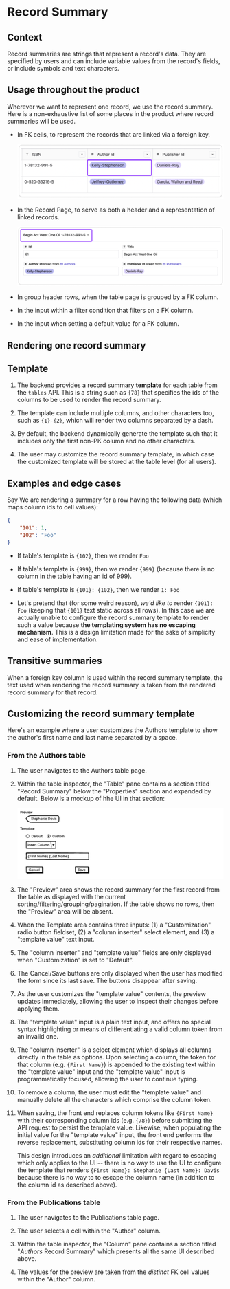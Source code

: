 # Record Summary

## Context 

Record summaries are strings that represent a record's data. They are specified by users and can include variable values from the record's fields, or include symbols and text characters.

## Usage throughout the product

Wherever we want to represent one record, we use the record summary. Here is a non-exhaustive list of some places in the product where record summaries will be used.

- In FK cells, to represent the records that are linked via a foreign key.

    ![image](/assets/archive/product/design/specs/record-summary/179570423-e41b54e2-ebd7-4e73-acb2-8337ec6bb2db.png)

- In the Record Page, to serve as both a header and a representation of linked records.

    ![image](/assets/archive/product/design/specs/record-summary/179571077-3ab610ff-d0ca-4d70-b840-e760dd567edb.png)

- In group header rows, when the table page is grouped by a FK column.

- In the input within a filter condition that filters on a FK column.

- In the input when setting a default value for a FK column.

## Rendering one record summary

## Template

1. The backend provides a record summary **template** for each table from the `tables` API. This is a string such as `{78}` that specifies the ids of the columns to be used to render the record summary.

1. The template can include multiple columns, and other characters too, such as `{1}-{2}`, which will render two columns separated by a dash.

1. By default, the backend dynamically generate the template such that it includes only the first non-PK column and no other characters.

1. The user may customize the record summary template, in which case the customized template will be stored at the table level (for all users).

## Examples and edge cases

Say We are rendering a summary for a row having the following data (which maps column ids to cell values):

```json
{
    "101": 1,
    "102": "Foo"
}
```

- If table's template is `{102}`, then we render `Foo`

- If table's template is `{999}`, then we render `{999}` (because there is no column in the table having an id of 999).

- If table's template is `{101}: {102}`, then we render `1: Foo`

- Let's pretend that (for some weird reason), _we'd like to_ render `{101}: Foo` (keeping that `{101}` text static across all rows). In this case we are actually unable to configure the record summary template to render such a value because **the templating system has no escaping mechanism**. This is a design limitation made for the sake of simplicity and ease of implementation.

## Transitive summaries

When a foreign key column is used within the record summary template, the text used when rendering the record summary is taken from the rendered record summary for that record.

## Customizing the record summary template

Here's an example where a user customizes the Authors template to show the author's first name and last name separated by a space.

### From the Authors table

1. The user navigates to the Authors table page.

1. Within the table inspector, the "Table" pane contains a section titled "Record Summary" below the "Properties" section and expanded by default. Below is a mockup of hhe UI in that section:

    ![image](/assets/archive/product/design/specs/record-summary/195416813-cd6a7d4a-d8f9-4693-ad34-ff0fb0b8dc7e.png)

1. The "Preview" area shows the record summary for the first record from the table as displayed with the current sorting/filtering/grouping/pagination. If the table shows no rows, then the "Preview" area will be absent.

1. When the Template area contains three inputs: (1) a "Customization" radio button fieldset, (2) a "column inserter" select element, and (3) a "template value" text input.

1. The "column inserter" and "template value" fields are only displayed when "Customization" is set to "Default".

1. The Cancel/Save buttons are only displayed when the user has modified the form since its last save. The buttons disappear after saving.

1. As the user customizes the "template value" contents, the preview updates immediately, allowing the user to inspect their changes before applying them.

1. The "template value" input is a plain text input, and offers no special syntax highlighting or means of differentiating a valid column token from an invalid one.

1. The "column inserter" is a select element which displays all columns directly in the table as options. Upon selecting a column, the token for that column (e.g. `{First Name}`) is appended to the existing text within the "template value" input and the "template value" input is programmatically focused, allowing the user to continue typing.

1. To remove a column, the user must edit the "template value" and manually delete all the characters which comprise the column token.

1. When saving, the front end replaces column tokens like `{First Name}` with their corresponding column ids (e.g. `{78}`) before submitting the API request to persist the template value. Likewise, when populating the initial value for the "template value" input, the front end performs the reverse replacement, substituting column ids for their respective names.

    This design introduces an _additional_ limitation with regard to escaping which only applies to the UI -- there is no way to use the UI to configure the template that renders `{First Name}: Stephanie {Last Name}: Davis` because there is no way to to escape the column name (in addition to the column id as described above).

### From the Publications table

1. The user navigates to the Publications table page.

1. The user selects a cell within the "Author" column.

1. Within the table inspector, the "Column" pane contains a section titled "_Authors_ Record Summary" which presents all the same UI described above.

1. The values for the preview are taken from the _distinct_ FK cell values within the "Author" column.


